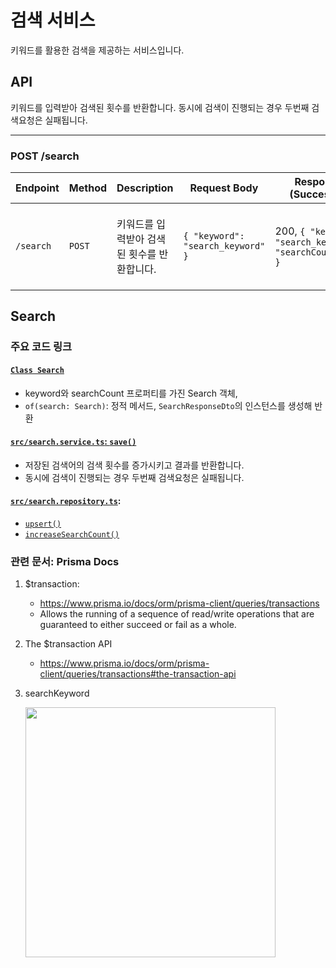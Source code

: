 # 검색 서비스

키워드를 활용한 검색을 제공하는 서비스입니다.

## API

키워드를 입력받아 검색된 횟수를 반환합니다.
동시에 검색이 진행되는 경우 두번째 검색요청은 실패됩니다.

---

### POST /search

| Endpoint  | Method | Description                                 | Request Body                      | Response (Success✅)                                     | Response (Failure❌)                                                       |
| --------- | ------ | ------------------------------------------- | --------------------------------- | -------------------------------------------------------- | -------------------------------------------------------------------------- |
| `/search` | `POST` | 키워드를 입력받아 검색된 횟수를 반환합니다. | `{ "keyword": "search_keyword" }` | 200, `{ "keyword": "search_keyword", "searchCount": 5 }` | 409, `{ "message": "Concurrent search request. Please try again later." }` |

## Search

### 주요 코드 링크

#### [`Class Search`](https://github.com/dusunax/search/blob/main/src/search/search.dto.ts)

-   keyword와 searchCount 프로퍼티를 가진 Search 객체,
-   `of(search: Search)`: 정적 메서드, `SearchResponseDto`의 인스턴스를 생성해 반환

#### [`src/search.service.ts`: `save()`](https://github.com/dusunax/search/blob/main/src/search/search.service.ts#L21)

-   저장된 검색어의 검색 횟수를 증가시키고 결과를 반환합니다.
-   동시에 검색이 진행되는 경우 두번째 검색요청은 실패됩니다.

#### [`src/search.repository.ts`](https://github.com/dusunax/search/blob/main/src/search/search.repository.ts):

-   [`upsert()`](https://github.com/dusunax/search/blob/main/src/search/search.repository.ts#L12)
-   [`increaseSearchCount()`](https://github.com/dusunax/search/blob/main/src/search/search.repository.ts#L29)

### 관련 문서: Prisma Docs

1. $transaction:
    - https://www.prisma.io/docs/orm/prisma-client/queries/transactions
    - Allows the running of a sequence of read/write operations that are guaranteed to either succeed or fail as a whole.

2. The $transaction API
    - https://www.prisma.io/docs/orm/prisma-client/queries/transactions#the-transaction-api

3. searchKeyword

    <img src="https://github.com/dusunax/search/assets/94776135/adc27668-6ca6-4869-924f-4e4dff576829" width="400">
